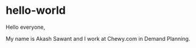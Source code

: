 # hello-world

Hello everyone,

My name is Akash Sawant and I work at Chewy.com in Demand Planning.

